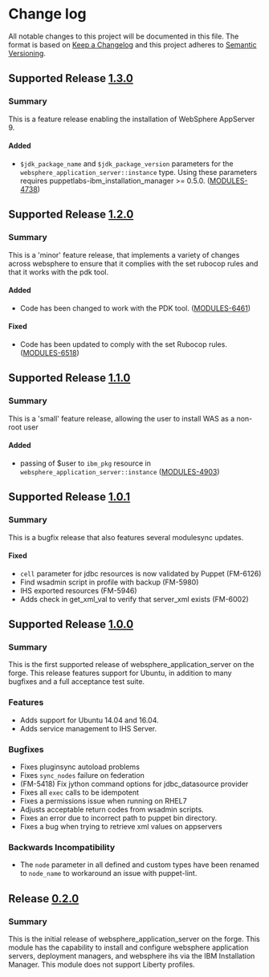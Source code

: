 # Change log
All notable changes to this project will be documented in this file. The format is based on [Keep a Changelog](http://keepachangelog.com/en/1.0.0/)
and this project adheres to [Semantic Versioning](http://semver.org).

## Supported Release [1.3.0]
### Summary
This is a feature release enabling the installation of WebSphere AppServer 9.

#### Added
- `$jdk_package_name` and `$jdk_package_version` parameters for the `websphere_application_server::instance` type. Using these parameters requires puppetlabs-ibm_installation_manager >= 0.5.0. ([MODULES-4738](https://tickets.puppet.com/browse/MODULES-4738))

## Supported Release [1.2.0]
### Summary
This is a 'minor' feature release, that implements a variety of changes across websphere to ensure that it complies with the set rubocop rules and that it works with the pdk tool.

#### Added
- Code has been changed to work with the PDK tool. ([MODULES-6461](https://tickets.puppetlabs.com/browse/MODULES-6461))

#### Fixed
- Code has been updated to comply with the set Rubocop rules. ([MODULES-6518](https://tickets.puppetlabs.com/browse/MODULES-6518))

## Supported Release [1.1.0]
### Summary
This is a 'small' feature release, allowing the user to install WAS as a non-root user

#### Added
- passing of $user to `ibm_pkg` resource in `websphere_application_server::instance` ([MODULES-4903](https://tickets.puppetlabs.com/browse/MODULES-4903))

## Supported Release [1.0.1]
### Summary
This is a bugfix release that also features several modulesync updates.

#### Fixed
- `cell` parameter for jdbc resources is now validated by Puppet (FM-6126)
- Find wsadmin script in profile with backup (FM-5980)
- IHS exported resources (FM-5946)
- Adds check in get_xml_val to verify that server_xml exists (FM-6002)

## Supported Release [1.0.0]
### Summary
This is the first supported release of websphere_application_server on the forge. This release features support for Ubuntu, in addition to many bugfixes and a full acceptance test suite.

### Features
- Adds support for Ubuntu 14.04 and 16.04.
- Adds service management to IHS Server.

### Bugfixes
- Fixes pluginsync autoload problems
- Fixes `sync_nodes` failure on federation
- (FM-5418) Fix jython command options for jdbc_datasource provider
- Fixes all `exec` calls to be idempotent
- Fixes a permissions issue when running on RHEL7
- Adjusts acceptable return codes from wsadmin scripts.
- Fixes an error due to incorrect path to puppet bin directory.
- Fixes a bug when trying to retrieve xml values on appservers

### Backwards Incompatibility
- The `node` parameter in all defined and custom types have been renamed to `node_name` to workaround an issue with puppet-lint.


## Release [0.2.0]
### Summary
This is the initial release of websphere_application_server on the forge. This module has the capability to install and configure websphere application servers, deployment managers, and websphere ihs via the IBM Installation Manager. This module does not support Liberty profiles.


[1.3.0]:https://github.com/puppetlabs/puppetlabs-websphere_application_server/compare/1.2.0...1.3.0
[1.2.0]:https://github.com/puppetlabs/puppetlabs-websphere_application_server/compare/1.1.0...1.2.0
[1.1.0]:https://github.com/puppetlabs/puppetlabs-websphere_application_server/compare/1.0.1...1.1.0
[1.0.1]:https://github.com/puppetlabs/puppetlabs-websphere_application_server/compare/1.0.0...1.0.1
[1.0.0]:https://github.com/puppetlabs/puppetlabs-websphere_application_server/compare/0.2.0...1.0.0
[0.2.0]:https://github.com/puppetlabs/puppetlabs-websphere_application_server/compare/829cca4209d870355980f7cba40c9ce1db2c4573...0.2.0
